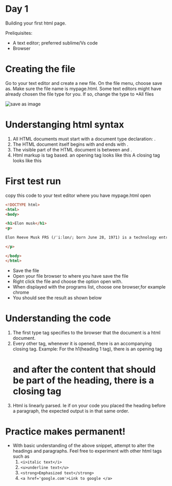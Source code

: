 # Day 1



Building your first html page.

Preliquisites:

  - A text editor; preferred sublime/Vs code
  - Browser
  

# Creating the file
Go to your text editor and create a new file. On the file menu, choose save as. Make sure the file name is mypage.html. Some text editors might have already chosen the file type for you. If so, change the type to *All files

![save as image](https://encrypted-tbn0.gstatic.com/images?q=tbn%3AANd9GcQn2woBZLmXJYB7UmQOI8utJepWxdDs0SnivnmkOhYehYX_Y7Jg)

# Understanging html syntax
1. All HTML documents must start with a document type declaration: <!DOCTYPE html>.
2. The HTML document itself begins with <html> and ends with </html>.
3. The visible part of the HTML document is between <body> and </body>.
4. Html markup is tag based. an opening tag looks like this 
    <tag>
    A closing tag looks like this
    </tagname>
    
# First test run
copy this code to your text editor where you have mypage.html open
```html
<!DOCTYPE html>
<html>
<body>

<h1>Elon musk</h1>
<p>

Elon Reeve Musk FRS (/ˈiːlɒn/; born June 28, 1971) is a technology entrepreneur, investor, and engineer.[4][5][6] He holds South African, Canadian, and U.S. citizenship and is the founder, CEO, and lead designer of SpaceX;[7] co-founder, CEO, and product architect of Tesla, Inc.;[8] co-founder of Neuralink; founder of The Boring Company;[9] co-founder and initial co-chairman of OpenAI;[10] and co-founder of PayPal. In December 2016, he was ranked 21st on the Forbes list of The World's Most Powerful People.[11] He has a net worth of $19.4 billion and is listed by Forbes as the 40th-richest person in the world.[3]

</p>

</body>
</html>
```

- Save the file
- Open your file browser to where you have save the file
- Right click the file and choose the option open with.
- When displayed with the programs list, choose one browser,for example chrome
- You should see the result as shown below

# Understanding the code

1. The first type tag <!DOCTYPE html> specifies to the browser that the document is a html document.
2. Every other tag, whenever it is opened, there is an accompanying closing tag.
    Example: For the h1(heading 1 tag), there is an opening tag <h1> and after the content that should be part of the heading, there is a closing tag </h1>
3. Html is linearly parsed. Ie if on your code you placed the heading before a paragraph, the expected output is in that same order.


# Practice makes permanent!
- With basic understanding of the above snippet, attempt to alter the headings and paragraphs. Feel free to experiment with other html tags such as
    1. ```<i>italic text</i>```
    2. ```<u>underline text</u>```
    3. ```<strong>Emphasized text</strong>```
    4. ```<a href='google.com'>Link to google </a>```
